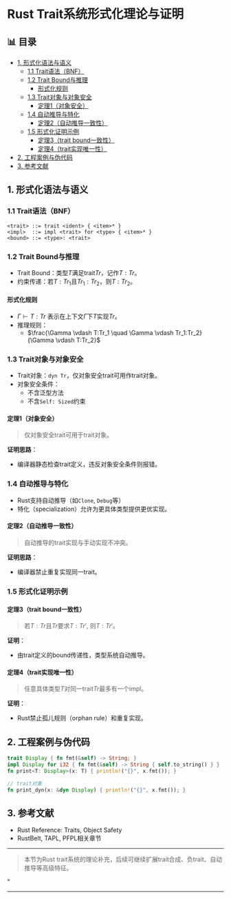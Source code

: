 ﻿# Rust Trait系统形式化理论与证明

## 📊 目录

- [1. 形式化语法与语义](#1-形式化语法与语义)
  - [1.1 Trait语法（BNF）](#11-trait语法bnf)
  - [1.2 Trait Bound与推理](#12-trait-bound与推理)
    - [形式化规则](#形式化规则)
  - [1.3 Trait对象与对象安全](#13-trait对象与对象安全)
    - [定理1（对象安全）](#定理1对象安全)
  - [1.4 自动推导与特化](#14-自动推导与特化)
    - [定理2（自动推导一致性）](#定理2自动推导一致性)
  - [1.5 形式化证明示例](#15-形式化证明示例)
    - [定理3（trait bound一致性）](#定理3trait-bound一致性)
    - [定理4（trait实现唯一性）](#定理4trait实现唯一性)
- [2. 工程案例与伪代码](#2-工程案例与伪代码)
- [3. 参考文献](#3-参考文献)

## 1. 形式化语法与语义

### 1.1 Trait语法（BNF）

```text
<trait> ::= trait <ident> { <item>* }
<impl>  ::= impl <trait> for <type> { <item>* }
<bound> ::= <type>: <trait>
```

### 1.2 Trait Bound与推理

- Trait Bound：类型$T$满足trait$Tr$，记作$T:Tr$。
- 约束传递：若$T:Tr_1$且$Tr_1:Tr_2$，则$T:Tr_2$。

#### 形式化规则

- $\Gamma \vdash T:Tr$ 表示在上下文$\Gamma$下$T$实现$Tr$。
- 推理规则：
  - $\frac{\Gamma \vdash T:Tr_1 \quad \Gamma \vdash Tr_1:Tr_2}{\Gamma \vdash T:Tr_2}$

### 1.3 Trait对象与对象安全

- Trait对象：`dyn Tr`，仅对象安全trait可用作trait对象。
- 对象安全条件：
  - 不含泛型方法
  - 不含`Self: Sized`约束

#### 定理1（对象安全）
>
> 仅对象安全trait可用于trait对象。

**证明思路**：

- 编译器静态检查trait定义，违反对象安全条件则报错。

### 1.4 自动推导与特化

- Rust支持自动推导（如`Clone`, `Debug`等）
- 特化（specialization）允许为更具体类型提供更优实现。

#### 定理2（自动推导一致性）
>
> 自动推导的trait实现与手动实现不冲突。

**证明思路**：

- 编译器禁止重复实现同一trait。

### 1.5 形式化证明示例

#### 定理3（trait bound一致性）
>
> 若$T:Tr$且$Tr$要求$T:Tr'$, 则$T:Tr'$。

**证明**：

- 由trait定义的bound传递性，类型系统自动推导。

#### 定理4（trait实现唯一性）
>
> 任意具体类型$T$对同一trait$Tr$最多有一个impl。

**证明**：

- Rust禁止孤儿规则（orphan rule）和重复实现。

## 2. 工程案例与伪代码

```rust
trait Display { fn fmt(&self) -> String; }
impl Display for i32 { fn fmt(&self) -> String { self.to_string() } }
fn print<T: Display>(x: T) { println!("{}", x.fmt()); }

// trait对象
fn print_dyn(x: &dyn Display) { println!("{}", x.fmt()); }
```

## 3. 参考文献

- Rust Reference: Traits, Object Safety
- RustBelt, TAPL, PFPL相关章节

---
> 本节为Rust trait系统的理论补充，后续可继续扩展trait合成、负trait、自动推导等高级特征。

"

---
